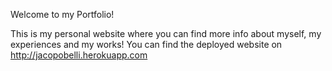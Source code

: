 Welcome to my Portfolio!

This is my personal website where you can find more info about myself, my experiences and my works!
You can find the deployed website on http://jacopobelli.herokuapp.com
